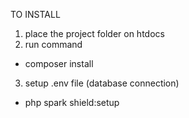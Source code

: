 TO INSTALL

1. place the project folder on htdocs
2. run command
 - composer install
3. setup .env file (database connection)
 - php spark shield:setup
